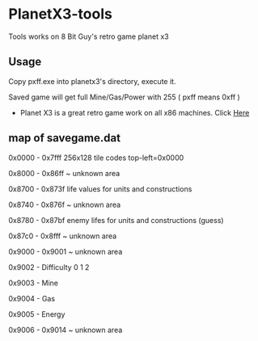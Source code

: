 # PlanetX3-tools
Tools works on 8 Bit Guy's retro game planet x3

Usage
--

Copy pxff.exe into planetx3's directory, execute it.

Saved game will get full Mine/Gas/Power with 255 ( pxff means 0xff )


* Planet X3 is a great retro game work on all x86 machines. Click [Here](http://www.the8bitguy.com/product/planet-x3-for-ms-dos-computers/)


map of savegame.dat
--

0x0000 - 0x7fff  256x128 tile codes top-left=0x0000

0x8000 - 0x86ff  ~ unknown area

0x8700 - 0x873f  life values for units and constructions

0x8740 - 0x876f  ~ unknown area

0x8780 - 0x87bf  enemy lifes for units and constructions (guess)

0x87c0 - 0x8fff  ~ unknown area

0x9000 - 0x9001  ~ unknown area

0x9002 - Difficulty 0 1 2

0x9003 - Mine

0x9004 - Gas

0x9005 - Energy

0x9006 - 0x9014 ~ unknown area

